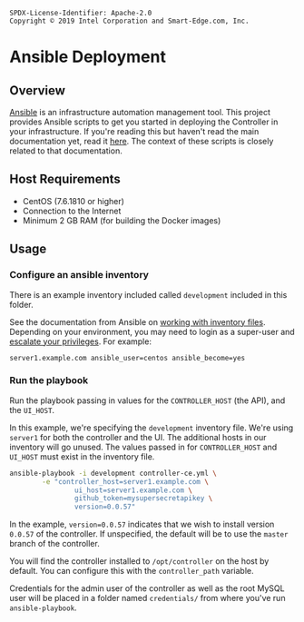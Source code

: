 ```text
SPDX-License-Identifier: Apache-2.0
Copyright © 2019 Intel Corporation and Smart-Edge.com, Inc.
```

# Ansible Deployment

## Overview
[Ansible](https://www.ansible.com) is an infrastructure automation management tool. This project provides Ansible
scripts to get you started in deploying the Controller in your infrastructure. If you're reading this but haven't read
the main documentation yet, read it [here](../README.md). The context of these scripts is closely related to that
documentation.

## Host Requirements

- CentOS (7.6.1810 or higher)
- Connection to the Internet
- Minimum 2 GB RAM (for building the Docker images)

## Usage

### Configure an ansible inventory

There is an example inventory included called `development` included in this folder.

See the documentation from Ansible on [working with inventory files][inv].
Depending on your environment, you may need to login as a super-user and
[escalate your privileges][escalate].  For example:

    server1.example.com ansible_user=centos ansible_become=yes

[inv]: https://docs.ansible.com/ansible/latest/user_guide/intro_inventory.html
[escalate]: https://docs.ansible.com/ansible/latest/user_guide/become.html

### Run the playbook

Run the playbook passing in values for the `CONTROLLER_HOST` (the API), and the `UI_HOST`.

In this example, we're specifying the `development` inventory file.  We're using `server1` for both the controller and
the UI.  The additional hosts in our inventory will go unused.  The values passed in for `CONTROLLER_HOST` and
`UI_HOST` must exist in the inventory file.

```sh
ansible-playbook -i development controller-ce.yml \
        -e "controller_host=server1.example.com \
                ui_host=server1.example.com \
                github_token=mysupersecretapikey \
                version=0.0.57"
```

In the example, `version=0.0.57` indicates that we wish to install version
`0.0.57` of the controller.  If unspecified, the default will be to use the
`master` branch of the controller.

You will find the controller installed to `/opt/controller` on the host by
default.  You can configure this with the `controller_path` variable.

Credentials for the admin user of the controller as well as the root MySQL user
will be placed in a folder named `credentials/` from where you've run
`ansible-playbook`.
